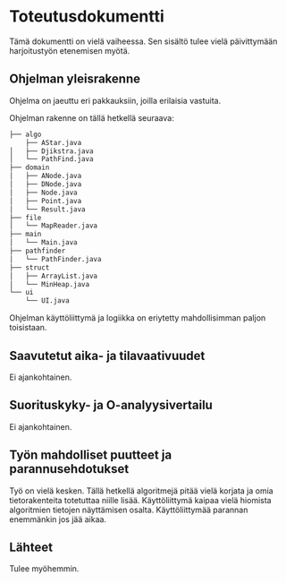 # Toteutusdokumentti

Tämä dokumentti on vielä vaiheessa. Sen sisältö tulee vielä päivittymään harjoitustyön etenemisen myötä.

## Ohjelman yleisrakenne

Ohjelma on jaeuttu eri pakkauksiin, joilla erilaisia vastuita.

Ohjelman rakenne on tällä hetkellä seuraava:
```bash
├── algo
    ├── AStar.java
│   ├── Djikstra.java
│   └── PathFind.java
├── domain
│   ├── ANode.java
│   ├── DNode.java
│   ├── Node.java
│   ├── Point.java
│   └── Result.java
├── file
│   └── MapReader.java
├── main
│   └── Main.java
├── pathfinder
│   └── PathFinder.java
├── struct
│   ├── ArrayList.java
│   └── MinHeap.java
└── ui
    └── UI.java
```

Ohjelman käyttöliittymä ja logiikka on eriytetty mahdollisimman paljon toisistaan.

## Saavutetut aika- ja tilavaativuudet

Ei ajankohtainen.

## Suorituskyky- ja O-analyysivertailu

Ei ajankohtainen.

## Työn mahdolliset puutteet ja parannusehdotukset

Työ on vielä kesken. Tällä hetkellä algoritmejä pitää vielä korjata ja omia tietorakenteita totetuttaa niille lisää. Käyttöliittymä kaipaa vielä hiomista algoritmien tietojen näyttämisen osalta. Käyttöliittymää parannan enemmänkin jos jää aikaa.
 
## Lähteet

Tulee myöhemmin.
